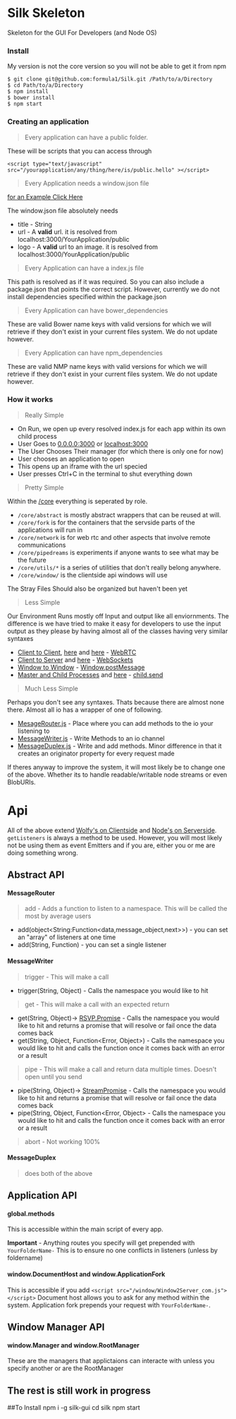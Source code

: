 # Silk Skeleton

Skeleton for the GUI For Developers (and Node OS)

### Install

My version is not the core version so you will not be able to get it from npm
```
$ git clone git@github.com:formula1/Silk.git /Path/to/a/Directory
$ cd Path/to/a/Directory
$ npm install
$ bower install
$ npm start
```

### Creating an application

> Every application can have a public folder.

These will be scripts that you can access through 

```
<script type="text/javascript" src="/yourapplication/any/thing/here/is/public.hello" ></script>
```

> Every Application needs a window.json file

[for an Example Click Here](https://github.com/formula1/Silk/blob/development/apps/textEditor/window.json)

The window.json file absolutely needs
* title - String
* url - A **valid** url. it is resolved from localhost:3000/YourApplication/public
* logo - A **valid** url to an image. it is resolved from localhost:3000/YourApplication/public

> Every Application can have a index.js file

This path is resolved as if it was required. So you can also include a package.json that points the correct script. However, currently we do not install dependencies specified within the package.json

> Every Application can have bower_dependencies

These are valid Bower name keys with valid versions for which we will retrieve if they don't exist in your current files system. We do not update however.

> Every Application can have npm_dependencies

These are valid NMP name keys with valid versions for which we will retrieve if they don't exist in your current files system. We do not update however.


### How it works

> Really Simple

* On Run, we open up every resolved index.js for each app within its own child process
* User Goes to [0.0.0.0:3000](0.0.0.0:3000) or [localhost:3000](localhost:3000)
* The User Chooses Their manager (for which there is only one for now)
* User chooses an application to open
* This opens up an iframe with the url specied
* User presses Ctrl+C in the terminal to shut everything down

> Pretty Simple

Within the [/core](https://github.com/formula1/Silk/tree/development/core) everything is seperated by role. 

* `/core/abstract` is mostly abstract wrappers that can be reused at will.
* `/core/fork` is for the containers that the servside parts of the applications will run in
* `/core/network` is for web rtc and other aspects that involve remote communications
* `/core/pipedreams` is experiments if anyone wants to see what may be the future
* `/core/utils/*` is a series of utilities that don't really belong anywhere.
* `/core/window/` is the clientside api windows will use

The Stray Files Should also be organized but haven't been yet

> Less Simple

Our Environment Runs mostly off Input and output like all enviornments. The difference is we have tried to make it easy for developers to use the input output as they please by having almost all of the classes having very similar syntaxes

* [Client to Client](https://github.com/formula1/Silk/blob/development/core/network/public/NetworkUser.js), [here](https://github.com/formula1/Silk/blob/development/core/network/public/NetworkHost.js) and [here](https://github.com/formula1/Silk-WebRTC-Example/blob/master/index.js) - [WebRTC](https://developer.mozilla.org/en-US/docs/Web/Guide/API/WebRTC)
* [Client to Server](https://github.com/formula1/Silk/blob/development/core/window/public/Window2Server_com.js) and [here](https://github.com/formula1/Silk/blob/development/core/Server2Client_com.js) - [WebSockets](https://developer.mozilla.org/en-US/docs/WebSockets)
* [Window to Window](https://github.com/formula1/Silk/blob/development/core/window/public/WindowAbstract.js) - [Window.postMessage](https://developer.mozilla.org/en-US/docs/Web/API/Window.postMessage)
* [Master and Child Processes](https://github.com/formula1/Silk/blob/development/core/fork/fork_container/forkAssembler.js#L207) and [here](https://github.com/formula1/Silk/blob/development/core/fork/fork_container/Fork2Server_com.js) - [child.send](http://nodejs.org/api/child_process.html#child_process_child_send_message_sendhandle)


> Much Less Simple

Perhaps you don't see any syntaxes. Thats because there are almost none there. Almost all io has a wrapper of one of following.

* [MesageRouter.js](https://github.com/formula1/Silk/blob/development/core/abstract/MessageRouter.js) - Place where you can add methods to the io your listening to
* [MessageWriter.js](https://github.com/formula1/Silk/blob/development/core/abstract/MessageWriter.js) - Write Methods to an io channel 
* [MessageDuplex.js](https://github.com/formula1/Silk/blob/development/core/abstract/MessageDuplex.js) - Write and add methods. Minor difference in that it creates an originator property for every request made

If theres anyway to improve the system, it will most likely be to change one of the above. Whether its to handle readable/writable node streams or even BlobURIs.


# Api

All of the above extend [Wolfy's on Clientside](https://github.com/Wolfy87/EventEmitter/blob/master/docs/api.md) and [Node's on Serverside](http://nodejs.org/api/events.html#events_class_events_eventemitter). `getListeners` is always a method to be used. However, you will most likely not be using them as event Emitters and if you are, either you or me are doing something wrong.

## Abstract API

#### MessageRouter

> add - Adds a function to listen to a namespace. This will be called the most by average users

* add(object<String:Function<data,message_object,next>>) - you can set an "array" of listeners at one time
* add(String, Function) - you can set a single listener

#### MessageWriter

> trigger - This will make a call

* trigger(String, Object) - Calls the namespace you would like to hit

> get - This will make a call with an expected return

* get(String, Object)-> [RSVP.Promise](https://github.com/tildeio/rsvp.js/) - Calls the namespace you would like to hit and returns a promise that will resolve or fail once the data comes back
* get(String, Object, Function<Error, Object>) - Calls the namespace you would like to hit and calls the function once it comes back with an error or a result


> pipe - This will make a call and return data multiple times. Doesn't open until you send

* pipe(String, Object)-> [StreamPromise](https://github.com/formula1/Silk/blob/development/core/abstract/StreamPromise.js) - Calls the namespace you would like to hit and returns a promise that will resolve or fail once the data comes back
* pipe(String, Object, Function<Error, Object> - Calls the namespace you would like to hit and calls the function once it comes back with an error or a result

> abort - Not working 100%

#### MessageDuplex

> does both of the above


## Application API

#### global.methods

This is accessible within the main script of every app.

**Important** - Anything routes you specify will get prepended with `YourFolderName-` This is to ensure no one conflicts in listeners (unless by foldername)

#### window.DocumentHost and window.ApplicationFork

This is accessible if you add `<script src="/window/Window2Server_com.js"></script>` Document host allows you to ask for any method within the system. Application fork prepends your request with `YourFolderName-`.

## Window Manager API

####  window.Manager and  window.RootManager

These are the managers that applictaions can interacte with unless you specify another or are the RootManager


## The rest is still work in progress

##To Install
    npm i -g silk-gui 
    cd silk
    npm start
